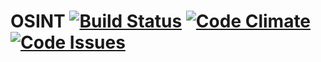 # OSINT [![Build Status](https://travis-ci.org/Sinderella/OSINT.svg?branch=master)](https://travis-ci.org/Sinderella/OSINT) [![Code Climate](https://codeclimate.com/github/Sinderella/OSINT/badges/gpa.svg)](https://codeclimate.com/github/Sinderella/OSINT) [![Code Issues](https://www.quantifiedcode.com/api/v1/project/e6f4bb40dbcb4206a334f53a906ade19/badge.svg)](https://www.quantifiedcode.com/app/project/e6f4bb40dbcb4206a334f53a906ade19)
